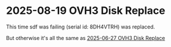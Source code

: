 # 2025-08-19 OVH3 Disk Replace

This time sdf was failing (serial id: 8DH4VTRH) was replaced.

But otherwise it's all the same as [2025-06-27 OVH3 Disk Replace](./2025-06-27-ovh3-disk-replace.md)